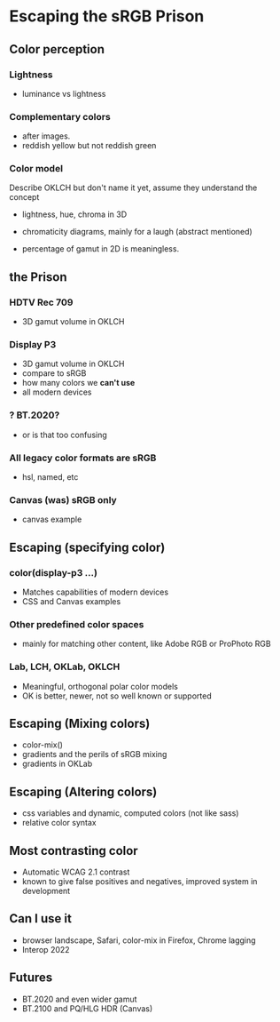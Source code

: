 # Escaping the sRGB Prison

## Color perception

### Lightness

- luminance vs lightness

### Complementary colors

- after images.
- reddish yellow but not reddish green

### Color model

Describe OKLCH but don't name it yet, assume they understand the concept

- lightness, hue, chroma in 3D

- chromaticity diagrams, mainly for a laugh (abstract mentioned)
- percentage of gamut in 2D is meaningless.

## the Prison

### HDTV Rec 709

- 3D gamut volume in OKLCH

### Display P3

- 3D gamut volume in OKLCH
- compare to sRGB
- how many colors we **can't use**
- all modern devices

### ? BT.2020?

- or is that too confusing

### All legacy color formats are sRGB

- hsl, named, etc

### Canvas (was) sRGB only

- canvas example

## Escaping (specifying color)

### color(display-p3 ...)

- Matches capabilities of modern devices
- CSS and Canvas examples

### Other predefined color spaces

- mainly for matching other content, like Adobe RGB or ProPhoto RGB

### Lab, LCH, OKLab, OKLCH

- Meaningful, orthogonal polar color models
- OK is better, newer, not so well known or supported

## Escaping (Mixing colors)

- color-mix()
- gradients and the perils of sRGB mixing
- gradients in OKLab

## Escaping (Altering colors)

- css variables and dynamic, computed colors (not like sass)
- relative color syntax

## Most contrasting color

- Automatic WCAG 2.1 contrast
- known to give false positives and negatives, improved system in development

## Can I use it

- browser landscape, Safari, color-mix in Firefox, Chrome lagging
- Interop 2022

## Futures

- BT.2020 and even wider gamut
- BT.2100 and PQ/HLG HDR (Canvas)
